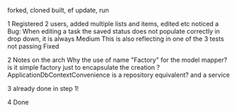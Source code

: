 
forked, cloned 
built, ef update, run

1
Registered 2 users, added multiple lists and items, edited etc
noticed a Bug:
When editing a task the saved status does not populate correctly in drop down, it is always Medium 
This is also reflecting in one of the 3 tests not passing 
Fixed 

2
Notes on the arch
Why the use of name "Factory" for the model mapper? is it simple factory just to encapsulate the creation ?
ApplicationDbContextConvenience is a repository equivalent? and a service

3 already done in step 1!

4 Done